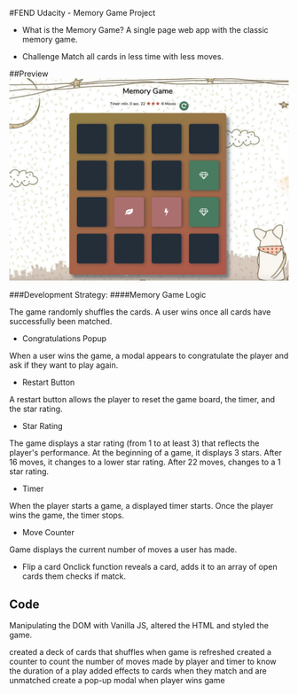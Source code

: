 #FEND Udacity - Memory Game Project 
- What is the Memory Game?
A single page web app with the classic memory game. 

- Challenge
Match all cards in less time with less moves.

##Preview
![snippet](img/snippet.png)

###Development Strategy: 
####Memory Game Logic

The game randomly shuffles the cards. A user wins once all cards have successfully been matched.

- Congratulations Popup

When a user wins the game, a modal appears to congratulate the player and ask if they want to play again. 

- Restart Button

A restart button allows the player to reset the game board, the timer, and the star rating.

- Star Rating

The game displays a star rating (from 1 to at least 3) that reflects the player's performance. At the beginning of a game, it displays 3 stars. After 16  moves, it changes to a lower star rating. After 22 moves, changes to a 1 star rating.

- Timer

When the player starts a game, a displayed timer starts. Once the player wins the game, the timer stops.

- Move Counter

Game displays the current number of moves a user has made.

- Flip a card
Onclick function reveals a card, adds it to an array of open cards them checks if matck.


## Code
Manipulating the DOM with Vanilla JS, altered the HTML and styled the game.

created a deck of cards that shuffles when game is refreshed
created a counter to count the number of moves made by player and timer to know the duration of a play
added effects to cards when they match and are unmatched
create a pop-up modal when player wins game